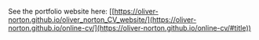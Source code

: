 See the portfolio website here: [[https://oliver-norton.github.io/oliver_norton_CV_website/](https://oliver-norton.github.io/online-cv/](https://oliver-norton.github.io/online-cv/#title))
